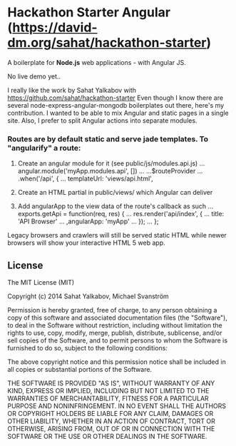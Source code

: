 
Hackathon Starter Angular (https://david-dm.org/sahat/hackathon-starter)
=================
A boilerplate for **Node.js** web applications - with Angular JS.

No live demo yet..

I really like the work by Sahat Yalkabov with https://github.com/sahat/hackathon-starter
Even though I know there are several node-express-angular-mongodb boilerplates out there, here's my contribution. I wanted to be able to mix Angular and static pages in a single site. Also, I prefer to split Angular actions into separate modules.

### Routes are by default static and serve jade templates. To "angularify" a route:
1. Create an angular module for it (see public/js/modules.api.js)
... angular.module('myApp.modules.api', [])
...
...$routeProvider
... .when('/api', {
...	templateUrl: 'views/api.html',

2. Create an HTML partial in public/views/ which Angular can deliver

3. Add angularApp to the view data of the route's callback as such
... exports.getApi = function(req, res) {
...   res.render('api/index', {
...   title: 'API Browser'
...	  ,angularApp: 'myApp'
...  });
... };

Legacy browsers and crawlers will still be served static HTML while newer browsers will show your interactive HTML 5 web app.


License
-------
The MIT License (MIT)

Copyright (c) 2014 Sahat Yalkabov, Michael Svanström

Permission is hereby granted, free of charge, to any person obtaining a copy of this software and associated documentation files (the "Software"), to deal in the Software without restriction, including without limitation the rights to use, copy, modify, merge, publish, distribute, sublicense, and/or sell copies of the Software, and to permit persons to whom the Software is furnished to do so, subject to the following conditions:

The above copyright notice and this permission notice shall be included in all copies or substantial portions of the Software.

THE SOFTWARE IS PROVIDED "AS IS", WITHOUT WARRANTY OF ANY KIND, EXPRESS OR IMPLIED, INCLUDING BUT NOT LIMITED TO THE WARRANTIES OF MERCHANTABILITY, FITNESS FOR A PARTICULAR PURPOSE AND NONINFRINGEMENT. IN NO EVENT SHALL THE AUTHORS OR COPYRIGHT HOLDERS BE LIABLE FOR ANY CLAIM, DAMAGES OR OTHER LIABILITY, WHETHER IN AN ACTION OF CONTRACT, TORT OR OTHERWISE, ARISING FROM, OUT OF OR IN CONNECTION WITH THE SOFTWARE OR THE USE OR OTHER DEALINGS IN THE SOFTWARE.
